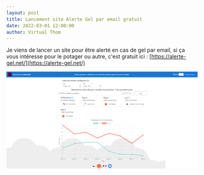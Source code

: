 ```yaml
---
layout: post
title: Lancement site Alerte Gel par email gratuit
date: 2022-03-01 12:00:00
author: Virtual Thom
---
```

Je viens de lancer un site pour être alerté en cas de gel par email, si ça vous intéresse pour le potager ou autre, c'est gratuit ici : [https://alerte-gel.net/](https://alerte-gel.net/)

![Alerte Gel par email gratuit](/wp-content/uploads/alerte-gel_capture.png)  
